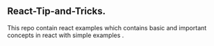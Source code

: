 ## React-Tip-and-Tricks.

This repo contain react examples which contains basic and important concepts in react with simple examples .

